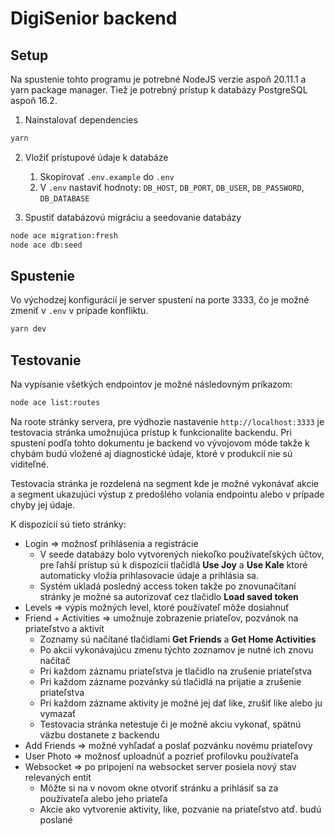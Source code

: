 # DigiSenior backend

## Setup

Na spustenie tohto programu je potrebné NodeJS verzie aspoň 20.11.1 a yarn package manager. Tiež je potrebný prístup k databázy PostgreSQL aspoň 16.2. 

  1. Nainstalovať dependencies
  ```bash
  yarn
  ```
  2. Vložiť prístupové údaje k databáze
     1. Skopírovať `.env.example` do  `.env`
     2. V `.env` nastaviť hodnoty: `DB_HOST`, `DB_PORT`, `DB_USER`, `DB_PASSWORD`, `DB_DATABASE`
  
  3. Spustiť databázovú migráciu a seedovanie databázy
  ```bash
  node ace migration:fresh
  node ace db:seed
  ```

## Spustenie

Vo východzej konfigurácií je server spustení na porte 3333, čo je možné zmeniť v `.env` v prípade konfliktu.

```bash
yarn dev
```

## Testovanie

Na vypísanie všetkých endpointov je možné následovným príkazom:

```bash
node ace list:routes
```

Na roote stránky servera, pre výdhozie nastavenie `http://localhost:3333` je testovacia stránka umožnujúca prístup k funkcionalite backendu. Pri spustení podľa tohto dokumentu je backend vo vývojovom móde takže k chybám budú vložené aj diagnostické údaje, ktoré v produkcií nie sú viditeľné.

Testovacia stránka je rozdelená na segment kde je možné vykonávať akcie a segment ukazujúci výstup z predošlého volania endpointu alebo v prípade chyby jej údaje. 

K dispozícií sú tieto stránky:

  - Login ⇒ možnosť prihlásenia a registrácie
     - V seede databázy bolo vytvorených niekoľko používateľských účtov, pre ľahší prístup sú k dispozícií tlačidlá **Use Joy** a **Use Kale** ktoré automaticky vložia prihlasovacie údaje a prihlásia sa.
     - Systém ukladá posledný access token takže po znovunačítaní stránky je možné sa autorizovať cez tlačidlo **Load saved token** 
  - Levels ⇒ výpis možných level, ktoré používateľ môže dosiahnuť
  - Friend + Activities ⇒ umožnuje zobrazenie priateľov, pozvánok na priateľstvo a aktivít
     - Zoznamy sú načítané tlačidlami **Get Friends** a **Get Home Activities**
     - Po akcií vykonávajúcu zmenu týchto zoznamov je nutné ich znovu načítač
     - Pri každom záznamu priateľstva je tlačidlo na zrušenie priateľstva
     - Pri každom zázname pozvánky sú tlačidlá na prijatie a zrušenie priateľstva
     - Pri každom zázname aktivity je možné jej dať like, zrušiť like alebo ju vymazať
     - Testovacia stránka netestuje či je možné akciu vykonať, spätnú väzbu dostanete z backendu
  - Add Friends ⇒ možné vyhľadať a poslať pozvánku novému priateľovy  
  - User Photo ⇒ možnosť uploadnúť a pozrieť profilovku používateľa
  - Websocket ⇒ po pripojení na websocket server posiela nový stav relevaných entít
     - Môžte si na v novom okne otvoriť stránku a prihlásiť sa za používateľa alebo jeho priateľa
     - Akcie ako vytvorenie aktivity, like, pozvanie na priateľstvo atď. budú poslané
